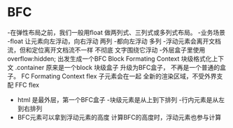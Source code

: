 # BFC

-在弹性布局之前，我们一般用float 做两列式、三列式或多列式布局。
    -业务场景 
    -float 让元素向左浮动，向右浮动 两列
    -都向左浮动 多列
    -浮动元素会离开文档流，但和定位离开文档流不一样 不彻底
        文字围绕它浮动
    -外层盒子里使用 overflow:hidden;
        出发生成一个BFC Block Formating Context
        块级格式化上下文 
        .container 原来是一个block 块级盒子
        升级为BFC盒子， 不再是一个普通的盒子。
        FC Formating Context
        flex 子元素会在一起
        全新的渲染区域，不受外界支配
        FFC flex
- html 是最外层，第一个BFC盒子
    -块级元素是从上到下排列
    -行内元素是从左到右排列
- BFC元素可以拿到浮动元素的高度
    计算BFC的高度时，浮动元素也参与计算